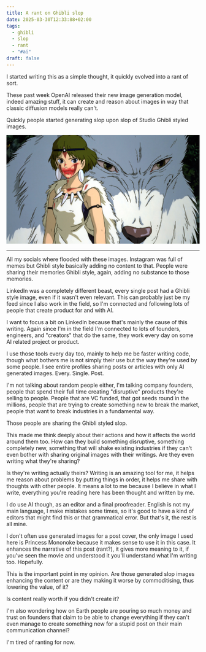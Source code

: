 ```yaml
---
title: A rant on Ghibli slop
date: 2025-03-30T12:33:88+02:00
tags:
  - ghibli
  - slop
  - rant
  - "#ai"
draft: false
---
```

I started writing this as a simple thought, it quickly evolved into a rant of sort.

These past week OpenAI released their new image generation model, indeed amazing stuff, it can create and reason about images in way that classic diffusion models really can't.

Quickly people started generating slop upon slop of Studio Ghibli styled images. 

![Angry Princess Mononoke](./images/angry-princess-mononoke.jpg)

---

All my socials where flooded with these images. Instagram was full of memes but Ghibli style basically adding no content to that. People were sharing their memories Ghibli style, again, adding no substance to those memories. 

LinkedIn was a completely different beast, every single post had a Ghibli style image, even if it wasn't even relevant. This can probably just be my feed since I also work in the field, so I'm connected and following lots of people that create product for and with AI.

I want to focus a bit on LinkedIn because that's mainly the cause of this writing. Again since I'm in the field I'm connected to lots of founders, engineers, and "creators" that do the same, they work every day on some AI related project or product.

I use those tools every day too, mainly to help me be faster writing code, though what bothers me is not simply their use but the way they're used by some people. I see entire profiles sharing posts or articles with only AI generated images. Every. Single. Post. 

I'm not talking about random people either, I'm talking company founders, people that spend their full time creating "disruptive" products they're selling to people. People that are VC funded, that got seeds round in the millions, people that are trying to create something new to break the market, people that want to break industries in a fundamental way.

Those people are sharing the Ghibli styled slop. 

This made me think deeply about their actions and how it affects the world around them too. How can they build something disruptive, something completely new, something that will shake existing industries if they can't even bother with sharing original images with their writings. Are they even writing what they're sharing? 

Is they're writing actually theirs? Writing is an amazing tool for me, it helps me reason about problems by putting things in order, it helps me share with thoughts with other people. It means a lot to me because I believe in what I write, everything you're reading here has been thought and written by me. 

I do use AI though, as an editor and a final proofreader. English is not my main language, I make mistakes some times, so it's good to have a kind of editors that might find this or that grammatical error. But that's it, the rest is all mine.

I don't often use generated images for a post cover, the only image I used here is Princess Mononoke because it makes sense to use it in this case. It enhances the narrative of this post (rant?), it gives more meaning to it, if you've seen the movie and understood it you'll understand what I'm writing too. Hopefully.

This is the important point in my opinion. Are those generated slop images enhancing the content or are they making it worse by commoditising, thus lowering the value, of it?

Is content really worth if you didn't create it?

I'm also wondering how on Earth people are pouring so much money and trust on founders that claim to be able to change everything if they can't even manage to create something new for a stupid post on their main communication channel?

I'm tired of ranting for now.